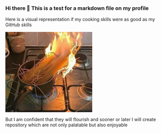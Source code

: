 ### Hi there 👋 This is a test for a markdown file on my profile

Here is a visual representation if my cooking skills were as good as my GitHub skills 

<a><img src='pictures/burning_pasta.jpg' align="center" height="250" /></a>

But I am confident that they will flourish and sooner or later I will create repository which are not only palatable but also enjoyable
<!--
**larscaspersen/larscaspersen** is a ✨ _special_ ✨ repository because its `README.md` (this file) appears on your GitHub profile.

Here are some ideas to get you started:

- 🔭 I’m currently working on ...
- 🌱 I’m currently learning ...
- 👯 I’m looking to collaborate on ...
- 🤔 I’m looking for help with ...
- 💬 Ask me about ...
- 📫 How to reach me: ...
- 😄 Pronouns: ...
- ⚡ Fun fact: ...
-->
